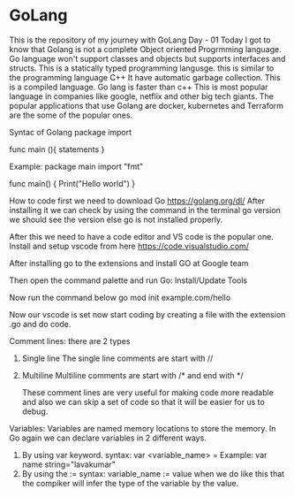 # GoLang
This is the repository of my journey with GoLang
Day - 01
Today I got to know that Golang is not a complete Object oriented Progrmming language.
Go language won't support classes and objects but supports interfaces and structs.
This is a statically typed programming langusge.
this is similar to the programming language C++
It have automatic garbage collection.
This is a compiled language.
Go lang is faster than c++
This is most popular language in companies like google, netflix and other big tech giants.
The popular applications that use Golang are docker, kubernetes and Terraform are the some of the popular ones.

Syntac of Golang
package <package name>
import <packages>

func main (){
statements
}

Example:
package main
import "fmt"

func main() {
  Print("Hello world")
}

How to code
first we need to download Go
https://golang.org/dl/
After installing it we can check by using the command in the terminal
go version 
we should see the version else go is not installed properly.

After this we need to have a code editor and VS code is the popular one.
Install and setup vscode from here
https://code.visualstudio.com/

After installing go to the extensions and install GO at Google team

Then open the command palette and run Go: Install/Update Tools

Now run the command below
go mod init example.com/hello

Now our vscode is set now start coding by creating a file with the extension .go and do code.

Comment lines:
there are 2 types
1) Single line
   The single line comments are start with //  
2) Multiline
   Multiline comments are start with /* and end with */

   These comment lines are very useful for making code more readable and also we can skip a set of code so that it will be easier for us to debug.

Variables:
Variables are named memory locations to store the memory.
In Go again we can declare variables in 2 different ways.
1) By using var keyword.
   syntax: var <variable_name> <type> = <value>
   Example: var name string="lavakumar"
2) By using the :=
   syntax: variable_name := value
   when we do like this that the compiker will infer the type of the variable by the value.
